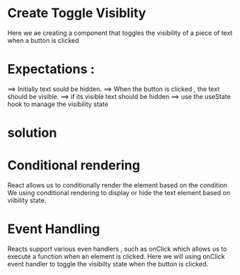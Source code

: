 # Create Toggle Visiblity 
Here we ae creating a component that toggles the visibility of a piece of text when a button is clicked 

# Expectations :
==> Initially text sould be hidden.
==> When the button is clicked , the text should be visible.
==> if its visible text should be hidden 
==> use the useState hook to manage the visibility state 

# solution

# Conditional rendering 
React allows us to conditionally render the element based on the condition 
We using conditional rendering to display or hide the text element based on viibility state.

# Event Handling 
Reacts support various even handlers , such as onClick which allows us to execute a function when an element is clicked.
Here we will using onClick event handler to toggle the visibilty state when the button is clicked.
